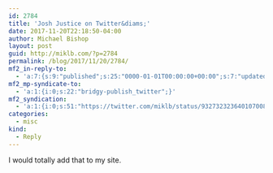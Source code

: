 ```yaml
---
id: 2784
title: 'Josh Justice on Twitter&diams;'
date: 2017-11-20T22:18:50-04:00
author: Michael Bishop
layout: post
guid: http://miklb.com/?p=2784
permalink: /blog/2017/11/20/2784/
mf2_in-reply-to:
  - 'a:7:{s:9:"published";s:25:"0000-01-01T00:00:00+00:00";s:7:"updated";s:25:"0000-01-01T00:00:00+00:00";s:7:"summary";s:145:"“The #indieweb is a return to the original vision of the web; I want to make an 88x31px “Works With Webmentions” badge (cc @keithjgrant)”";s:4:"name";s:23:"Josh Justice on Twitter";s:8:"category";a:1:{i:0;s:0:"";}s:11:"publication";s:7:"Twitter";s:3:"url";s:59:"https://twitter.com/CodingItWrong/status/932731732985565187";}'
mf2_mp-syndicate-to:
  - 'a:1:{i:0;s:22:"bridgy-publish_twitter";}'
mf2_syndication:
  - 'a:1:{i:0;s:51:"https://twitter.com/miklb/status/932732323640107008";}'
categories:
  - misc
kind:
  - Reply
---
```

I would totally add that to my site.